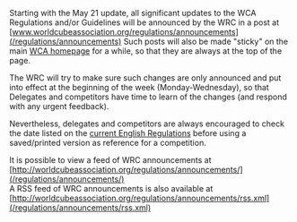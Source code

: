 Starting with the May 21 update, all significant updates to the WCA Regulations and/or Guidelines will be announced by the WRC in a post at [www.worldcubeassociation.org/regulations/announcements](/regulations/announcements)
Such posts will also be made "sticky" on the main [WCA homepage](http://www.worldcubeassociation.org/) for a while, so that they are always at the top of the page.

The WRC will try to make sure such changes are only announced and put into effect at the beginning of the week (Monday-Wednesday), so that Delegates and competitors have time to learn of the changes (and respond with any urgent feedback).

Nevertheless, delegates and competitors are always encouraged to check the date listed on the [current English Regulations](http://www.worldcubeassociation.org/regulations/) before using a saved/printed version as reference for a competition.

<!--break-->

It is possible to view a feed of WRC announcements at [http://worldcubeassociation.org/regulations/announcements/](/regulations/announcements/)  
A RSS feed of WRC announcements is also available at [http://worldcubeassociation.org/regulations/announcements/rss.xml](/regulations/announcements/rss.xml)
